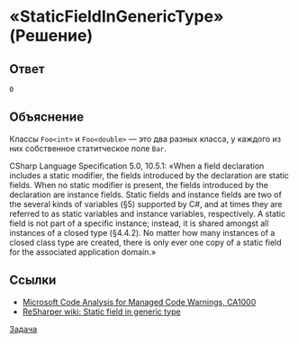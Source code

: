 # «StaticFieldInGenericType» (Решение)

## Ответ

```
0
```

## Объяснение

Классы `Foo<int>` и `Foo<double>` — это два разных класса, у каждого из них собственное статитческое поле `Bar`.

CSharp Language Specification 5.0, 10.5.1: «When a field declaration includes a  static modifier, the fields introduced by the declaration are static fields. When no  static modifier is present, the fields introduced by the declaration are instance fields. Static fields and instance fields are two of the several kinds of variables (§5) supported by C#, and at times they are referred to as static variables and instance variables, respectively. A static field is not part of a specific instance; instead, it is shared amongst all instances of a closed type (§4.4.2). No matter how many instances of a closed class type are created, there is only ever one copy of a static field for the associated application domain.»

## Ссылки

* [Microsoft Code Analysis for Managed Code Warnings, CA1000](https://msdn.microsoft.com/library/ms182139.aspx)
* [ReSharper wiki: Static field in generic type](https://confluence.jetbrains.com/display/ReSharper/Static+field+in+generic+type)

[Задача](./StaticFieldInGenericType-P.md)
